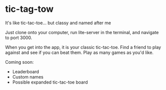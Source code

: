 # tic-tag-tow
It's like tic-tac-toe... but classy and named after me

Just clone onto your computer, run lite-server in the terminal, and navigate to port 3000. 

When you get into the app, it is your classic tic-tac-toe. Find a friend to play against and see if you can beat them. Play as many games as you'd like. 

Coming soon: 
- Leaderboard
- Custom names
- Possible expanded tic-tac-toe board

